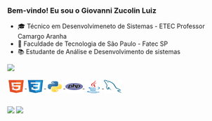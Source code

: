 ### Bem-vindo! Eu sou o Giovanni Zucolin Luiz

- 🎓 Técnico em Desenvolvimeneto de Sistemas - ETEC Professor Camargo Aranha
- 📍 Faculdade de Tecnologia de São Paulo - Fatec SP
- 📚 Estudante de Análise e Desenvolvimento de sistemas

 <div>
  <a href="https://github.com/GiovanniZucolin">
  <!---<img height="180em" src="https://github-readme-stats.vercel.app/api?username=GiovanniZucolin&show_icons=true&theme=dark&include_all_commits=true&count_private=true"/> --->
  <img height="180em" src="https://github-readme-stats.vercel.app/api/top-langs/?username=GiovanniZucolin&layout=compact&langs_count=16&theme=dark"/>
</div>

<div style="display: inline_block"><br>
  <img align="center" alt="HTML" height="30" width="40" src="https://raw.githubusercontent.com/devicons/devicon/master/icons/html5/html5-original.svg">
  <img align="center" alt="CSS" height="30" width="40" src="https://raw.githubusercontent.com/devicons/devicon/master/icons/css3/css3-original.svg">
  <img align="center" alt="Python" height="30" width="40" src="https://raw.githubusercontent.com/devicons/devicon/master/icons/python/python-original.svg">
  <img align="center" alt="Php" height="30" width="40" src="https://raw.githubusercontent.com/devicons/devicon/master/icons/php/php-original.svg">
  <img align="center" alt="Java" height="30" width="40" src="https://raw.githubusercontent.com/devicons/devicon/master/icons/java/java-original.svg">
  <img align="center" alt="MySql" height="30" width="40" src="https://raw.githubusercontent.com/devicons/devicon/master/icons/mysql/mysql-original.svg">
</div>

##

<div> 
  <a href="https://www.linkedin.com/in/giovanni-zucolin-luiz-90b6102b3/" target="_blank"><img src="https://img.shields.io/badge/-LinkedIn-%230077B5?style=for-the-badge&logo=linkedin&logoColor=white" target="_blank"></a> 
  <a href = "mailto:giovannizucolinluiz@gmail.com"><img src="https://img.shields.io/badge/-Gmail-%23333?style=for-the-badge&logo=gmail&logoColor=white" target="_blank"></a>
</div>
